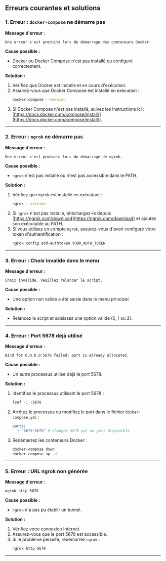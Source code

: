 ## Erreurs courantes et solutions

### 1. Erreur : `docker-compose` ne démarre pas
**Message d'erreur :**
```
Une erreur s'est produite lors du démarrage des conteneurs Docker.
```

**Cause possible :**
- Docker ou Docker Compose n'est pas installé ou configuré correctement.

**Solution :**
1. Vérifiez que Docker est installé et en cours d'exécution.
2. Assurez-vous que Docker Compose est installé en exécutant :
   ```bash
   docker-compose --version
   ```
3. Si Docker Compose n'est pas installé, suivez les instructions ici : [https://docs.docker.com/compose/install/](https://docs.docker.com/compose/install/).

---

### 2. Erreur : `ngrok` ne démarre pas
**Message d'erreur :**
```
Une erreur s'est produite lors du démarrage de ngrok.
```

**Cause possible :**
- `ngrok` n'est pas installé ou n'est pas accessible dans le PATH.

**Solution :**
1. Vérifiez que `ngrok` est installé en exécutant :
   ```bash
   ngrok --version
   ```
2. Si `ngrok` n'est pas installé, téléchargez-le depuis [https://ngrok.com/download](https://ngrok.com/download) et ajoutez son exécutable au PATH.
3. Si vous utilisez un compte `ngrok`, assurez-vous d'avoir configuré votre token d'authentification :
   ```bash
   ngrok config add-authtoken YOUR_AUTH_TOKEN
   ```

---

### 3. Erreur : Choix invalide dans le menu
**Message d'erreur :**
```
Choix invalide. Veuillez relancer le script.
```

**Cause possible :**
- Une option non valide a été saisie dans le menu principal.

**Solution :**
- Relancez le script et saisissez une option valide (0, 1 ou 2).

---

### 4. Erreur : Port 5678 déjà utilisé
**Message d'erreur :**
```
Bind for 0.0.0.0:5678 failed: port is already allocated.
```

**Cause possible :**
- Un autre processus utilise déjà le port 5678.

**Solution :**
1. Identifiez le processus utilisant le port 5678 :
   ```bash
   lsof -i :5678
   ```
2. Arrêtez le processus ou modifiez le port dans le fichier `docker-compose.yml` :
   ```yaml
   ports:
     - "5679:5678" # Changez 5679 par un port disponible
   ```
3. Redémarrez les conteneurs Docker :
   ```bash
   docker-compose down
   docker-compose up -d
   ```

---

### 5. Erreur : URL ngrok non générée
**Message d'erreur :**
```
ngrok http 5678
```
**Cause possible :**
- `ngrok` n'a pas pu établir un tunnel.

**Solution :**
1. Vérifiez votre connexion Internet.
2. Assurez-vous que le port 5678 est accessible.
3. Si le problème persiste, redémarrez `ngrok` :
   ```bash
   ngrok http 5678
   ```

---